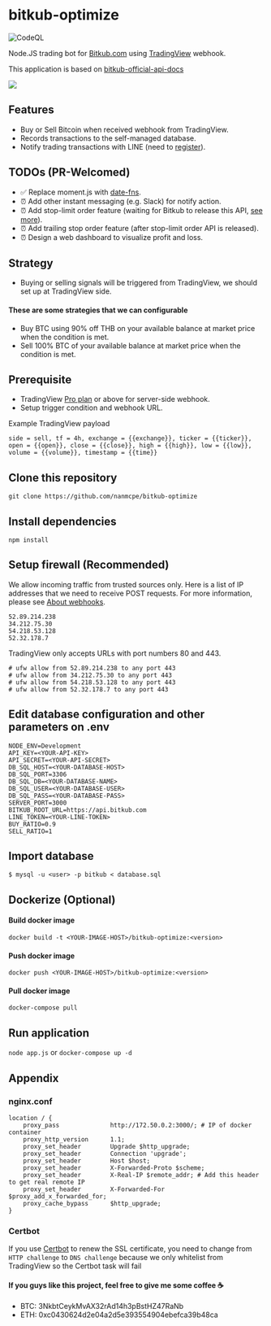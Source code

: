 # bitkub-optimize
![CodeQL](https://github.com/nanmcpe/bitkub-optimize/workflows/CodeQL/badge.svg)

Node.JS trading bot for [Bitkub.com](https://bitkub.com) using [TradingView](https://tradingview.com) webhook.

This application is based on [bitkub-official-api-docs](https://github.com/bitkub/bitkub-official-api-docs)

![](https://smartadvicefordumbmillennials.com/wp-content/uploads/2017/10/wolf_of_wall_street_money.gif)

## Features
- Buy or Sell Bitcoin when received webhook from TradingView.
- Records transactions to the self-managed database.
- Notify trading transactions with LINE (need to [register](https://notify-bot.line.me/)).

## TODOs (PR-Welcomed)
- ✅  Replace moment.js with [date-fns](https://github.com/date-fns/date-fns).
- ⏰  Add other instant messaging (e.g. Slack) for notify action.
- ⏰  Add stop-limit order feature (waiting for Bitkub to release this API, [see more](https://github.com/bitkub/bitkub-official-api-docs/issues/24)).
- ⏰  Add trailing stop order feature (after stop-limit order API is released).
- ⏰  Design a web dashboard to visualize profit and loss.

## Strategy
- Buying or selling signals will be triggered from TradingView, we should set up at TradingView side. 
#### These are some strategies that we can configurable
- Buy BTC using 90% off THB on your available balance at market price when the condition is met.
- Sell 100% BTC of your available balance at market price when the condition is met.

## Prerequisite
- TradingView [Pro plan](https://www.tradingview.com/gopro/?share_your_love=ThanwaJindarattana) or above for server-side webhook.
- Setup trigger condition and webhook URL.

Example TradingView payload
```
side = sell, tf = 4h, exchange = {{exchange}}, ticker = {{ticker}}, open = {{open}}, close = {{close}}, high = {{high}}, low = {{low}}, volume = {{volume}}, timestamp = {{time}}
```

## Clone this repository
`git clone https://github.com/nanmcpe/bitkub-optimize`

## Install dependencies
`npm install`

## Setup firewall (Recommended)
We allow incoming traffic from trusted sources only.
Here is a list of IP addresses that we need to receive POST requests.
For more information, please see [About webhooks](https://www.tradingview.com/chart/?solution=43000529348).
```
52.89.214.238
34.212.75.30
54.218.53.128
52.32.178.7
```
TradingView only accepts URLs with port numbers 80 and 443.

```
# ufw allow from 52.89.214.238 to any port 443
# ufw allow from 34.212.75.30 to any port 443
# ufw allow from 54.218.53.128 to any port 443
# ufw allow from 52.32.178.7 to any port 443
```

## Edit database configuration and other parameters on .env
```
NODE_ENV=Development
API_KEY=<YOUR-API-KEY>
API_SECRET=<YOUR-API-SECRET>
DB_SQL_HOST=<YOUR-DATABASE-HOST>
DB_SQL_PORT=3306
DB_SQL_DB=<YOUR-DATABASE-NAME>
DB_SQL_USER=<YOUR-DATABASE-USER>
DB_SQL_PASS=<YOUR-DATABASE-PASS>
SERVER_PORT=3000
BITKUB_ROOT_URL=https://api.bitkub.com
LINE_TOKEN=<YOUR-LINE-TOKEN>
BUY_RATIO=0.9
SELL_RATIO=1
```

## Import database
`$ mysql -u <user> -p bitkub < database.sql`

## Dockerize (Optional)
#### Build docker image
`docker build -t <YOUR-IMAGE-HOST>/bitkub-optimize:<version>`

#### Push docker image
`docker push <YOUR-IMAGE-HOST>/bitkub-optimize:<version>`

#### Pull docker image
`docker-compose pull`

## Run application
`node app.js` or `docker-compose up -d`

## Appendix
### nginx.conf
```
location / {
    proxy_pass              http://172.50.0.2:3000/; # IP of docker container
    proxy_http_version      1.1;
    proxy_set_header        Upgrade $http_upgrade;
    proxy_set_header        Connection 'upgrade';
    proxy_set_header        Host $host;
    proxy_set_header        X-Forwarded-Proto $scheme;
    proxy_set_header        X-Real-IP $remote_addr; # Add this header to get real remote IP
    proxy_set_header        X-Forwarded-For $proxy_add_x_forwarded_for;
    proxy_cache_bypass      $http_upgrade;
}
```
### Certbot
If you use [Certbot](https://certbot.eff.org/) to renew the SSL certificate, you need to change from `HTTP challenge` to `DNS challenge` because we only whitelist from TradingView so the Certbot task will fail

#### If you guys like this project, feel free to give me some coffee ☕️
- BTC: 3NkbtCeykMvAX32rAd14h3pBstHZ47RaNb
- ETH: 0xc0430624d2e04a2d5e393554904ebefca39b48ca
